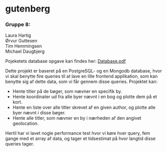 # gutenberg

### Gruppe 8:
Laura Hartig  
Ørvur Guttesen  
Tim Hemmingsen  
Michael Daugbjerg  

Pojeketets database opgave kan findes her: [Database.pdf](https://github.com/Skiparin/gutenberg/blob/master/Database.pdf)

Dette projekt er baseret på en PostgreSQL- og en Mongodb database, hvor vi skal benytte fire queries til at lave en lille frontend applikation, som kan benytte sig af dette data, som vi får gennem disse queries.
Projektet kan:
- Hente titler på de bøger, som nævner en specifik by.
- Hente koordinater ud fra alle byer nævnt i en bog og plotte dem på et kort.
- Hente en liste over alle titler skrevet af en given author, og plotte alle byer nævnt i disse bøger.
- Hente alle titler, som nævner en by i nærheden af den angivet geolocation.

Hertil har vi lavet nogle performance test hvor vi køre hver query, fem gange med et array af data, og tager et tidsestimat på hvor langtid disse queries tager.
